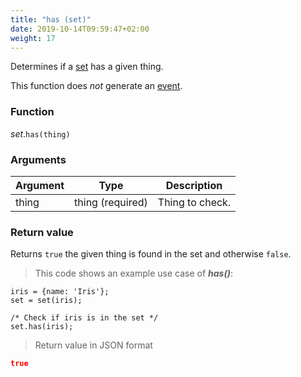 ```yaml
---
title: "has (set)"
date: 2019-10-14T09:59:47+02:00
weight: 17
---
```


Determines if a [set](../../data-types/set-type) has a given thing.

This function does *not* generate an [event](../../events).

### Function
*set*.`has(thing)`

### Arguments
Argument | Type | Description
-------- | ---- | -----------
thing | thing (required) | Thing to check.

### Return value
Returns `true` the given thing is found in the set and otherwise `false`.

> This code shows an example use case of ***has()***:

```
iris = {name: 'Iris'};
set = set(iris);

/* Check if iris is in the set */
set.has(iris);
```

> Return value in JSON format

```json
true
```
